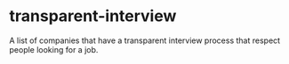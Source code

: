 # transparent-interview
A list of companies that have a transparent interview process that respect people looking for a job.
